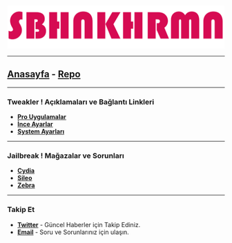 ![download](https://github.com/sbhnkhrmn/sbhnkhrmn.github.io/raw/master/ikonlar/ReadMe2_Sbhnkhrmn.png)
_______________________
## [**Anasayfa**](https://github.com/sbhnkhrmn/sbhnkhrmn.github.io) - [**Repo**](https://sbhnkhrmn.github.io) 
_______________________

### Tweakler ! Açıklamaları ve Bağlantı Linkleri

* [**Pro Uygulamalar**](https://github.com/sbhnkhrmn/sbhnkhrmn.github.io/blob/master/Documents/Apps%20PRO.md)
* [**İnce Ayarlar**](https://github.com/sbhnkhrmn/sbhnkhrmn.github.io/blob/master/Documents/Tweaks.md)
* [**System Ayarları**](https://github.com/sbhnkhrmn/sbhnkhrmn.github.io/blob/master/Documents/System.md)
________________________

### Jailbreak ! Mağazalar ve Sorunları

* [**Cydia**](https://github.com/sbhnkhrmn/sbhnkhrmn.github.io/blob/master/Documents/Cydia/README.md)
* [**Sileo**](https://github.com/sbhnkhrmn/sbhnkhrmn.github.io/blob/master/Documents/Sileo/README.md) 
* [**Zebra**](https://github.com/sbhnkhrmn/sbhnkhrmn.github.io/blob/master/Documents/Zebra/README.md)
________________________

### Takip Et
* [**Twitter**](https://twitter.com/sbhnkhrmn) - Güncel Haberler için Takip Ediniz.
* [**Email**](mailto:khrmn.sbhn@gmail.com) - Soru ve Sorunlarınız için ulaşın.